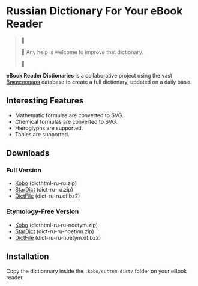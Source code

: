 # Russian Dictionary For Your eBook Reader

> :construction:
> 
> :construction: Any help is welcome to improve that dictionary.
> 
> :construction: 

**eBook Reader Dictionaries** is a collaborative project using the vast [Викисловаря](https://ru.wiktionary.org/) database to create a full dictionary, updated on a daily basis.

## Interesting Features

- Mathematic formulas are converted to SVG.
- Chemical formulas are converted to SVG.
- Hieroglyphs are supported.
- Tables are supported.

## Downloads

### Full Version

- [Kobo](https://github.com/BoboTiG/ebook-reader-dict/releases/download/ru/dicthtml-ru-ru.zip) (dicthtml-ru-ru.zip)
- [StarDict](https://github.com/BoboTiG/ebook-reader-dict/releases/download/ru/dict-ru-ru.zip) (dict-ru-ru.zip)
- [DictFile](https://github.com/BoboTiG/ebook-reader-dict/releases/download/ru/dict-ru-ru.df.bz2) (dict-ru-ru.df.bz2)

### Etymology-Free Version

- [Kobo](https://github.com/BoboTiG/ebook-reader-dict/releases/download/ru/dicthtml-ru-ru-noetym.zip) (dicthtml-ru-ru-noetym.zip)
- [StarDict](https://github.com/BoboTiG/ebook-reader-dict/releases/download/ru/dict-ru-ru-noetym.zip) (dict-ru-ru-noetym.zip)
- [DictFile](https://github.com/BoboTiG/ebook-reader-dict/releases/download/ru/dict-ru-ru-noetym.df.bz2) (dict-ru-ru-noetym.df.bz2)

## Installation

Copy the dictionnary inside the `.kobo/custom-dict/` folder on your eBook reader.
